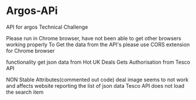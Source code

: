 # Argos-APi
API for argos Technical Challenge

Please run in Chrome browser, have not been able to get other browsers working properly
To Get the data from the API's please use CORS extension for Chrome browser

functionality
get json data from Hot UK Deals
Gets Authorisation from Tesco API

NON Stable Attributes(commented out code)
deal image seems to not work and affects website reporting the list of json data
Tesco API does not load the search item
